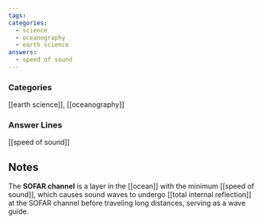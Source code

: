 ```yaml
---
tags:
categories:
  - science
  - oceanography
  - earth science
answers:
  - speed of sound
---
```

### Categories
[[earth science]], [[oceanography]]
### Answer Lines
[[speed of sound]]
## Notes
The **SOFAR channel** is a layer in the [[ocean]] with the minimum [[speed of sound]], which causes sound waves to undergo [[total internal reflection]] at the SOFAR channel before traveling long distances, serving as a wave guide.